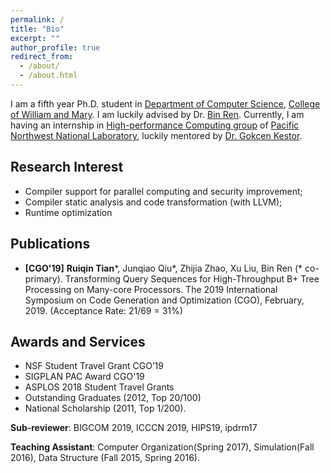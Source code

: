 ```yaml
---
permalink: /
title: "Bio"
excerpt: ""
author_profile: true
redirect_from: 
  - /about/
  - /about.html
---
```


<!-- ## Bio -->

I am a fifth year Ph.D. student in [Department of Computer Science](https://www.wm.edu/as/computerscience/index.php), [College of William and Mary](https://www.wm.edu/). I am luckily advised by Dr. [Bin Ren](http://www.cs.wm.edu/~bren/). Currently, I am having an internship in [High-performance Computing group](https://hpc.pnnl.gov/index.shtml) of [Pacific Northwest National Laboratory](https://www.pnnl.gov/), luckily mentored by [Dr. Gokcen Kestor](https://scholar.google.com/citations?user=KkMYGc0AAAAJ&hl=en).

## Research Interest
- Compiler support for parallel computing and security improvement;
- Compiler static analysis and code transformation (with LLVM);
- Runtime optimization

## Publications
- **[CGO'19]** **Ruiqin Tian**\*, Junqiao Qiu\*, Zhijia Zhao, Xu Liu, Bin Ren (\* co-primary). Transforming Query Sequences for High-Throughput B+ Tree Processing on Many-core Processors. The 2019 International Symposium on Code Generation and Optimization (CGO), February, 2019. (Acceptance Rate: 21/69 = 31%)

## Awards and Services
- NSF Student Travel Grant CGO’19
- SIGPLAN PAC Award CGO'19
- ASPLOS 2018 Student Travel Grants
- Outstanding Graduates (2012, Top 20/100)
- National Scholarship (2011, Top 1/200).

**Sub-reviewer**: BIGCOM 2019, ICCCN 2019, HIPS19, ipdrm17

**Teaching Assistant**: Computer Organization(Spring 2017),  Simulation(Fall 2016),  Data Structure (Fall 2015, Spring 2016).